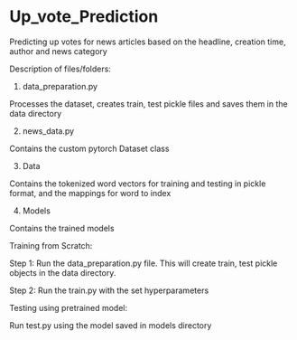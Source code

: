 # Up_vote_Prediction

Predicting up votes for news articles based on the headline, creation time, author and news category

Description of files/folders:

1) data_preparation.py 

Processes the dataset, creates train, test pickle files and saves them in the data directory

2) news_data.py

Contains the custom pytorch Dataset class

3) Data 

Contains the tokenized word vectors for training and testing in pickle format, and the mappings for word to index

4) Models

Contains the trained models

Training from Scratch:

Step 1: Run the data_preparation.py file. This will create train, test pickle objects in the data directory.

Step 2: Run the train.py with the set hyperparameters

Testing using pretrained model:

Run test.py using the model saved in models directory




